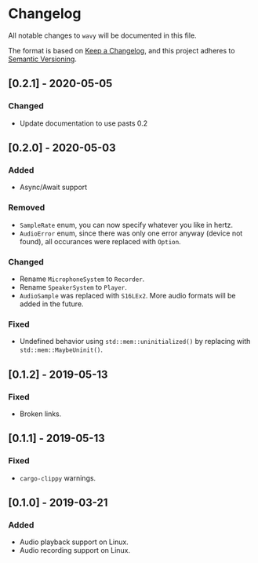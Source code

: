 # Changelog
All notable changes to `wavy` will be documented in this file.

The format is based on [Keep a Changelog](https://keepachangelog.com/en/1.0.0/),
and this project adheres to [Semantic Versioning](https://jeronlau.tk/semver/).

## [0.2.1] - 2020-05-05
### Changed
- Update documentation to use pasts 0.2

## [0.2.0] - 2020-05-03
### Added
- Async/Await support

### Removed
- `SampleRate` enum, you can now specify whatever you like in hertz.
- `AudioError` enum, since there was only one error anyway (device not found),
  all occurances were replaced with `Option`.

### Changed
- Rename `MicrophoneSystem` to `Recorder`.
- Rename `SpeakerSystem` to `Player`.
- `AudioSample` was replaced with `S16LEx2`.  More audio formats will be added
  in the future.

### Fixed
- Undefined behavior using `std::mem::uninitialized()` by replacing with
  `std::mem::MaybeUninit()`.

## [0.1.2] - 2019-05-13
### Fixed
- Broken links.

## [0.1.1] - 2019-05-13
### Fixed
- `cargo-clippy` warnings.

## [0.1.0] - 2019-03-21
### Added
- Audio playback support on Linux.
- Audio recording support on Linux.

